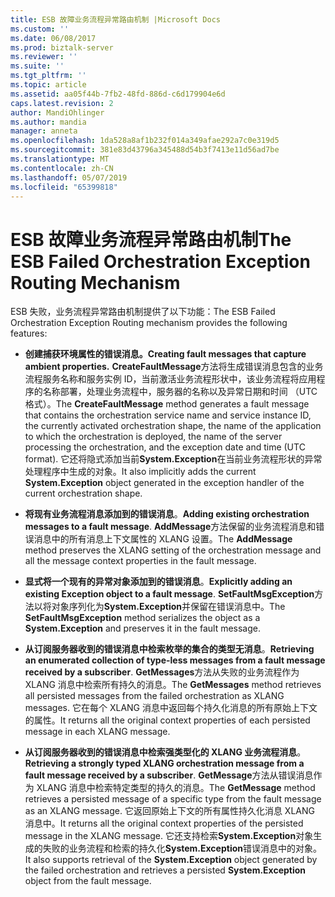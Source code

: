```yaml
---
title: ESB 故障业务流程异常路由机制 |Microsoft Docs
ms.custom: ''
ms.date: 06/08/2017
ms.prod: biztalk-server
ms.reviewer: ''
ms.suite: ''
ms.tgt_pltfrm: ''
ms.topic: article
ms.assetid: aa05f44b-7fb2-48fd-886d-c6d179904e6d
caps.latest.revision: 2
author: MandiOhlinger
ms.author: mandia
manager: anneta
ms.openlocfilehash: 1da528a8af1b232f014a349afae292a7c0e319d5
ms.sourcegitcommit: 381e83d43796a345488d54b3f7413e11d56ad7be
ms.translationtype: MT
ms.contentlocale: zh-CN
ms.lasthandoff: 05/07/2019
ms.locfileid: "65399818"
---
```

# <a name="the-esb-failed-orchestration-exception-routing-mechanism"></a><span data-ttu-id="c9ff5-102">ESB 故障业务流程异常路由机制</span><span class="sxs-lookup"><span data-stu-id="c9ff5-102">The ESB Failed Orchestration Exception Routing Mechanism</span></span>
<span data-ttu-id="c9ff5-103">ESB 失败，业务流程异常路由机制提供了以下功能：</span><span class="sxs-lookup"><span data-stu-id="c9ff5-103">The ESB Failed Orchestration Exception Routing mechanism provides the following features:</span></span>  
  
-   <span data-ttu-id="c9ff5-104">**创建捕获环境属性的错误消息。**</span><span class="sxs-lookup"><span data-stu-id="c9ff5-104">**Creating fault messages that capture ambient properties.**</span></span> <span data-ttu-id="c9ff5-105">**CreateFaultMessage**方法将生成错误消息包含的业务流程服务名称和服务实例 ID，当前激活业务流程形状中，该业务流程将应用程序的名称部署，处理业务流程中，服务器的名称以及异常日期和时间 （UTC 格式）。</span><span class="sxs-lookup"><span data-stu-id="c9ff5-105">The **CreateFaultMessage** method generates a fault message that contains the orchestration service name and service instance ID, the currently activated orchestration shape, the name of the application to which the orchestration is deployed, the name of the server processing the orchestration, and the exception date and time (UTC format).</span></span> <span data-ttu-id="c9ff5-106">它还将隐式添加当前**System.Exception**在当前业务流程形状的异常处理程序中生成的对象。</span><span class="sxs-lookup"><span data-stu-id="c9ff5-106">It also implicitly adds the current **System.Exception** object generated in the exception handler of the current orchestration shape.</span></span>  
  
-   <span data-ttu-id="c9ff5-107">**将现有业务流程消息添加到的错误消息**。</span><span class="sxs-lookup"><span data-stu-id="c9ff5-107">**Adding existing orchestration messages to a fault message**.</span></span> <span data-ttu-id="c9ff5-108">**AddMessage**方法保留的业务流程消息和错误消息中的所有消息上下文属性的 XLANG 设置。</span><span class="sxs-lookup"><span data-stu-id="c9ff5-108">The **AddMessage** method preserves the XLANG setting of the orchestration message and all the message context properties in the fault message.</span></span>  
  
-   <span data-ttu-id="c9ff5-109">**显式将一个现有的异常对象添加到的错误消息**。</span><span class="sxs-lookup"><span data-stu-id="c9ff5-109">**Explicitly adding an existing Exception object to a fault message**.</span></span> <span data-ttu-id="c9ff5-110">**SetFaultMsgException**方法以将对象序列化为**System.Exception**并保留在错误消息中。</span><span class="sxs-lookup"><span data-stu-id="c9ff5-110">The **SetFaultMsgException** method serializes the object as a **System.Exception** and preserves it in the fault message.</span></span>  
  
-   <span data-ttu-id="c9ff5-111">**从订阅服务器收到的错误消息中检索枚举的集合的类型无消息**。</span><span class="sxs-lookup"><span data-stu-id="c9ff5-111">**Retrieving an enumerated collection of type-less messages from a fault message received by a subscriber**.</span></span> <span data-ttu-id="c9ff5-112">**GetMessages**方法从失败的业务流程作为 XLANG 消息中检索所有持久的消息。</span><span class="sxs-lookup"><span data-stu-id="c9ff5-112">The **GetMessages** method retrieves all persisted messages from the failed orchestration as XLANG messages.</span></span> <span data-ttu-id="c9ff5-113">它在每个 XLANG 消息中返回每个持久化消息的所有原始上下文的属性。</span><span class="sxs-lookup"><span data-stu-id="c9ff5-113">It returns all the original context properties of each persisted message in each XLANG message.</span></span>  
  
-   <span data-ttu-id="c9ff5-114">**从订阅服务器收到的错误消息中检索强类型化的 XLANG 业务流程消息**。</span><span class="sxs-lookup"><span data-stu-id="c9ff5-114">**Retrieving a strongly typed XLANG orchestration message from a fault message received by a subscriber**.</span></span> <span data-ttu-id="c9ff5-115">**GetMessage**方法从错误消息作为 XLANG 消息中检索特定类型的持久的消息。</span><span class="sxs-lookup"><span data-stu-id="c9ff5-115">The **GetMessage** method retrieves a persisted message of a specific type from the fault message as an XLANG message.</span></span> <span data-ttu-id="c9ff5-116">它返回原始上下文的所有属性持久化消息 XLANG 消息中。</span><span class="sxs-lookup"><span data-stu-id="c9ff5-116">It returns all the original context properties of the persisted message in the XLANG message.</span></span> <span data-ttu-id="c9ff5-117">它还支持检索**System.Exception**对象生成的失败的业务流程和检索的持久化**System.Exception**错误消息中的对象。</span><span class="sxs-lookup"><span data-stu-id="c9ff5-117">It also supports retrieval of the **System.Exception** object generated by the failed orchestration and retrieves a persisted **System.Exception** object from the fault message.</span></span>